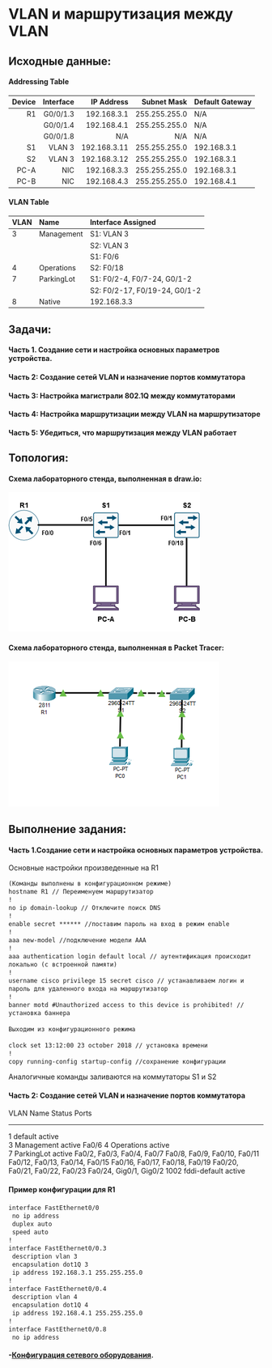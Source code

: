 # VLAN и маршрутизация между VLAN
    
## Исходные данные:

#### Addressing Table

| Device  | Interface          |IP Address   |Subnet Mask  |Default Gateway|
| -------:|------------------:| -------------:| -----------:| :-------------|
| R1      | G0/0/1.3           | 192.168.3.1  |255.255.255.0| N/A           |
|         | G0/0/1.4           | 192.168.4.1  |255.255.255.0| N/A           |
|         | G0/0/1.8           | N/A          |N/A          | N/A           |
| S1      | VLAN 3             | 192.168.3.11 |255.255.255.0| 192.168.3.1   |
| S2      | VLAN 3             | 192.168.3.12 |255.255.255.0| 192.168.3.1   |
| PC-A    | NIC                | 192.168.3.3  |255.255.255.0| 192.168.3.1   |
| PC-B    | NIC                | 192.168.4.3  |255.255.255.0| 192.168.4.1   |

#### VLAN Table

| VLAN    | Name             |Interface Assigned   
| :-------|:-----------------| :-----------| 
| 3       | Management       | S1: VLAN 3  |
|         |                  | S2: VLAN 3  |
|         |                  | S1: F0/6    |
| 4       | Operations       | S2: F0/18   |
| 7       | ParkingLot       | S1: F0/2-4, F0/7-24, G0/1-2   |
|         |                  | S2: F0/2-17, F0/19-24, G0/1-2 |
| 8       | Native           | 192.168.3.3  |

## Задачи:

#### Часть 1. Создание сети и настройка основных параметров устройства.
#### Часть 2: Создание сетей VLAN и назначение портов коммутатора
#### Часть 3: Настройка магистрали 802.1Q между коммутаторами
#### Часть 4: Настройка маршрутизации между VLAN на маршрутизаторе
#### Часть 5: Убедиться, что маршрутизация между VLAN работает

## Топология:

#### Cхема лабораторного стенда, выполненная в draw.io:

![Image alt](https://github.com/Misha-cook/otus-networks/blob/main/labs/lab01/%D0%A1%D1%85%D0%B5%D0%BC%D0%B0.png)

#### Cхема лабораторного стенда, выполненная в Packet Tracer:

![Image alt](https://github.com/Misha-cook/otus-networks/blob/main/labs/lab01/%D0%A1%D1%85%D0%B5%D0%BC%D0%B0%20Packet%20Tracer.png)

## Выполнение задания:

#### Часть 1.Создание сети и настройка основных параметров устройства.

Основные настройки произведенные на R1 

```
(Команды выполнены в конфигурационном режиме)
hostname R1 // Переименуем маршрутизатор
!
no ip domain-lookup // Отключите поиск DNS
!
enable secret ****** //поставим пароль на вход в режим enable
!
aaa new-model //подключение модели AAA
!
aaa authentication login default local // аутентификация происходит локально (с встроенной памяти)
!
username cisco privilege 15 secret cisco // устанавливаем логин и пароль для удаленного входа на маршрутизатор
!
banner motd #Unauthorized access to this device is prohibited! // установка баннера

Выходим из конфигурационного режима

clock set 13:12:00 23 october 2018 // установка времени
!
copy running-config startup-config //сохранение конфигурации
```
Аналогичные команды заливаются на коммутаторы S1 и S2

#### Часть 2: Создание сетей VLAN и назначение портов коммутатора

VLAN Name                             Status    Ports
---- -------------------------------- --------- -------------------------------
1    default                          active    
3    Management                       active    Fa0/6
4    Operations                       active    
7    ParkingLot                       active    Fa0/2, Fa0/3, Fa0/4, Fa0/7
                                                Fa0/8, Fa0/9, Fa0/10, Fa0/11
                                                Fa0/12, Fa0/13, Fa0/14, Fa0/15
                                                Fa0/16, Fa0/17, Fa0/18, Fa0/19
                                                Fa0/20, Fa0/21, Fa0/22, Fa0/23
                                                Fa0/24, Gig0/1, Gig0/2
1002 fddi-default                     active    

#### Пример конфигурации для R1

```
interface FastEthernet0/0
 no ip address
 duplex auto
 speed auto
!
interface FastEthernet0/0.3
 description vlan 3
 encapsulation dot1Q 3
 ip address 192.168.3.1 255.255.255.0
!
interface FastEthernet0/0.4
 description vlan 4
 encapsulation dot1Q 4
 ip address 192.168.4.1 255.255.255.0
!
interface FastEthernet0/0.8
 no ip address
```

#### -[Конфигурация сетевого оборудования](config/).
